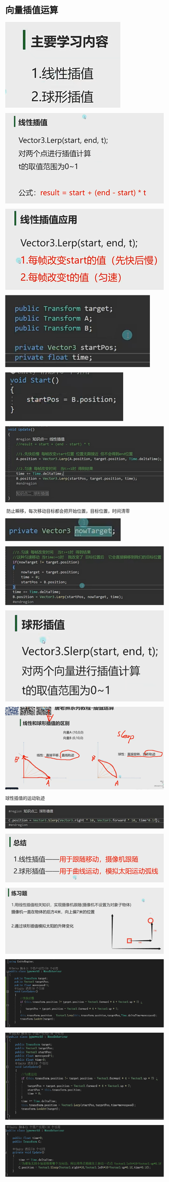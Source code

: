 # 向量插值运算

![c5e5f3a6c90d76249ff9a9cb1d5ba3f5.png](image/c5e5f3a6c90d76249ff9a9cb1d5ba3f5.png)

![ec0de469e0f67b6da91963b8d7e77634.png](image/ec0de469e0f67b6da91963b8d7e77634.png)

![2ff8430043e02388f61f488f9cadbe04.png](image/2ff8430043e02388f61f488f9cadbe04.png)

![2fe0cb057a1bf3624d1d0adfbdd940b6.png](image/2fe0cb057a1bf3624d1d0adfbdd940b6.png)

![096aa92fdc1d85ed0e9e0db0047dd00a.png](image/096aa92fdc1d85ed0e9e0db0047dd00a.png)

![7f1bf3662b6b005cd6cb37cae9e53120.png](image/7f1bf3662b6b005cd6cb37cae9e53120.png)

 防止瞬移，每次移动目标都会把开始位置，目标位置，时间清零

![078eff7e08be15df1919d6b9c771bed6.png](image/078eff7e08be15df1919d6b9c771bed6.png)

![f70bcf1fce3c8e71ecb50dd39e9c8d45.png](image/f70bcf1fce3c8e71ecb50dd39e9c8d45.png)

![bd69d6b3b40dc081022ec60087df1856.png](image/bd69d6b3b40dc081022ec60087df1856.png)

![a126db93e52bb9df8b44af3029a0d3f1.png](image/a126db93e52bb9df8b44af3029a0d3f1.png)

球性插值的运动轨迹

![24b58c10ad17a69ef0f045dd614ed8ee.png](image/24b58c10ad17a69ef0f045dd614ed8ee.png)

![a7462048e9d780248246625b12750746.png](image/a7462048e9d780248246625b12750746.png)

![d0e143e6e6697d8161f1123ec410503f.png](image/d0e143e6e6697d8161f1123ec410503f.png)

![377563b7001f33e9f2f0132fc366d634.png](image/377563b7001f33e9f2f0132fc366d634.png)

![6786061f21a4963e12708900676822cf.png](image/6786061f21a4963e12708900676822cf.png)

![66c8e24f467e7495ea2c2dc771525943.png](image/66c8e24f467e7495ea2c2dc771525943.png)
